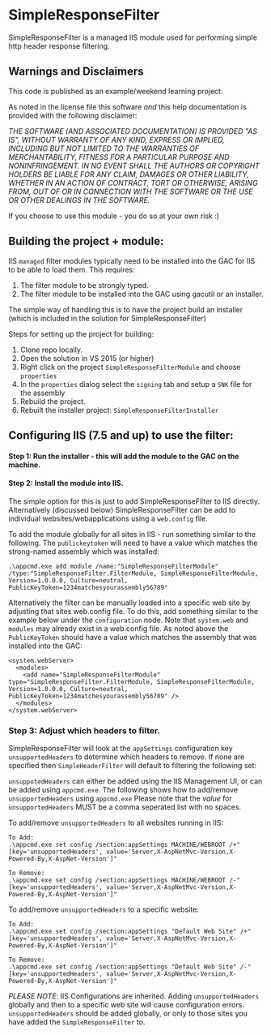 # SimpleResponseFilter
SimpleResponseFilter is a managed IIS module used for performing simple http header response filtering. 

## Warnings and Disclaimers
This code is published as an example/weekend learning project. 

As noted in the license file this software *and* this help documentation is
provided with the following disclaimer:

*THE SOFTWARE (AND ASSOCIATED DOCUMENTATION)  IS PROVIDED "AS IS", WITHOUT 
WARRANTY OF ANY KIND, EXPRESS OR IMPLIED, INCLUDING BUT NOT LIMITED TO THE 
WARRANTIES OF MERCHANTABILITY, FITNESS FOR A PARTICULAR PURPOSE AND NONINFRINGEMENT. 
IN NO EVENT SHALL THE AUTHORS OR COPYRIGHT HOLDERS BE LIABLE FOR ANY CLAIM, 
DAMAGES OR OTHER LIABILITY, WHETHER IN AN ACTION OF CONTRACT, TORT OR OTHERWISE, 
ARISING FROM, OUT OF OR IN CONNECTION WITH THE SOFTWARE OR THE USE OR OTHER 
DEALINGS IN THE SOFTWARE.*

If you choose to use this module - you do so at your own risk :)

## Building the project + module:
IIS `managed` filter modules typically need to be installed into the GAC
for IIS to be able to load them. This requires:

1. The filter module to be strongly typed.
2. The filter module to be installed into the GAC using gacutil or an installer.

The simple way of handling this is to have the project build an installer (which is included 
in the solution for SimpleResponseFilter)

Steps for setting up the project for building:

1. Clone repo locally.
2. Open the solution in VS 2015 (or higher)
3. Right click on the project `SimpleResponseFilterModule` and choose `properties`
4. In the `properties` dialog select the `signing` tab and setup a `SNK` file for the assembly
5. Rebuild the project.
6. Rebuilt the installer project: `SimpleResponseFilterInstaller`

## Configuring IIS (7.5 and up) to use the filter:

#### Step 1: Run the installer - this will add the module to the GAC on the machine.

#### Step 2: Install the module into IIS. 

The simple option for this is just to add SimpleResponseFilter to IIS directly. Alternatively (discussed below) 
SimpleResponseFilter can be add to individual websites/webapplications using a `web.config` file.

To add the module globally for all sites in IIS - run something similar to the following. 
The `publickeytoken` will need to have a value which matches the strong-named assembly 
which was installed:

```
.\appcmd.exe add module /name:"SimpleResponseFilterModule" /type:"SimpleResponseFilter.FilterModule, SimpleResponseFilterModule, Version=1.0.0.0, Culture=neutral, PublicKeyToken=1234matchesyourassembly56789"
```

Alternatively the filter can be manually loaded into a specific web site by adjusting that sites web.config file.
To do this, add something similar to the example below under the `configuration` node. Note that `system.web` and `modules` 
may already exist in a web.config file. As noted above the `PublicKeyToken` should have a value which matches the
assembly that was installed into the GAC:

```
<system.webServer>
  <modules>
    <add name="SimpleResponseFilterModule" type="SimpleResponseFilter.FilterModule, SimpleResponseFilterModule, Version=1.0.0.0, Culture=neutral, PublicKeyToken=1234matchesyourassembly56789" />
  </modules>
</system.webServer>
```

### Step 3: Adjust which headers to filter.

SimpleResponseFilter will look at the `appSettings` configuration key `unsupportedHeaders` to 
determine which headers to remove. If none are specified then `SimpleHeaderFilter` will default
to filtering the following set:

`unsuppotedHeaders` can either be added using the IIS Management UI, or can be added 
using `appcmd.exe`. The following shows how to add/remove `unsupportedHeaders` using
`appcmd.exe` Please note that the *value* for `unsupportedHeaders` MUST be a comma seperated
list with no spaces.

To add/remove `unsupportedHeaders` to all websites running in IIS:
```
To Add:
.\appcmd.exe set config /section:appSettings MACHINE/WEBROOT /+"[key='unsupportedHeaders', value='Server,X-AspNetMvc-Version,X-Powered-By,X-AspNet-Version']"

To Remove:
.\appcmd.exe set config /section:appSettings MACHINE/WEBROOT /-"[key='unsupportedHeaders', value='Server,X-AspNetMvc-Version,X-Powered-By,X-AspNet-Version']"
```

To add/remove `unsupportedHeaders` to a specific website:
```
To Add:
.\appcmd.exe set config /section:appSettings "Default Web Site" /+"[key='unsupportedHeaders', value='Server,X-AspNetMvc-Version,X-Powered-By,X-AspNet-Version']"

To Remove:
.\appcmd.exe set config /section:appSettings "Default Web Site" /-"[key='unsupportedHeaders', value='Server,X-AspNetMvc-Version,X-Powered-By,X-AspNet-Version']"
```

*PLEASE NOTE*: IIS Configurations are inherited. Adding `unsupportedHeaders` globally 
and then to a specific web site will cause configuration errors. `unsupportedHeaders` 
should be added globally, or only to those sites you have added the `SimpleResponseFilter` to.
